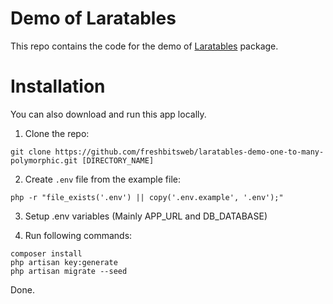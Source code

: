 # Demo of Laratables

This repo contains the code for the demo of [Laratables](https://github.com/freshbitsweb/laratables) package.

# Installation

You can also download and run this app locally.

1) Clone the repo:
```
git clone https://github.com/freshbitsweb/laratables-demo-one-to-many-polymorphic.git [DIRECTORY_NAME]
```

2) Create `.env` file from the example file:
```
php -r "file_exists('.env') || copy('.env.example', '.env');"
```

3) Setup .env variables (Mainly APP_URL and DB_DATABASE)

4) Run following commands:
```
composer install
php artisan key:generate
php artisan migrate --seed
```

Done.

